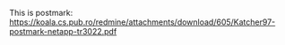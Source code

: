 This is postmark:
https://koala.cs.pub.ro/redmine/attachments/download/605/Katcher97-postmark-netapp-tr3022.pdf
